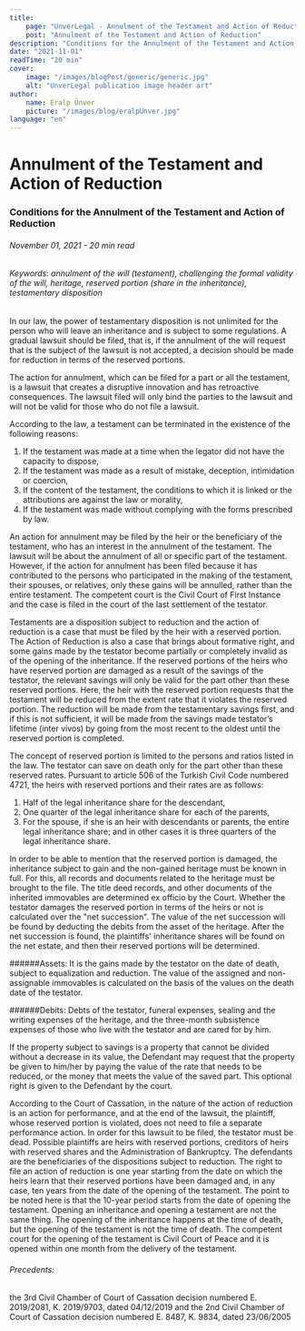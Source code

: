 ```yaml
---
title:
    page: "UnverLegal - Annulment of the Testament and Action of Reduction"
    post: "Annulment of the Testament and Action of Reduction"
description: "Conditions for the Annulment of the Testament and Action of Reduction"
date: "2021-11-01"
readTime: "20 min"
cover:
    image: "/images/blogPost/generic/generic.jpg"
    alt: "UnverLegal publication image header art"
author:
    name: Eralp Ünver
    picture: "/images/blog/eralpUnver.jpg"
language: "en"
---
```


# Annulment of the Testament and Action of Reduction

### Conditions for the Annulment of the Testament and Action of Reduction

###### November 01, 2021 - 20 min read

###### Keywords: annulment of the will (testament), challenging the formal validity of the will, heritage, reserved portion (share in the inheritance), testamentary disposition 

In our law, the power of testamentary disposition is not unlimited for the person who will leave an inheritance and is subject to some regulations. A gradual lawsuit should be filed, that is, if the annulment of the will request that is the subject of the lawsuit is not accepted, a decision should be made for reduction in terms of the reserved portions. 

The action for annulment, which can be filed for a part or all the testament, is a lawsuit that creates a disruptive innovation and has retroactive consequences. The lawsuit filed will only bind the parties to the lawsuit and will not be valid for those who do not file a lawsuit.

According to the law, a testament can be terminated in the existence of the following reasons:
1. If the testament was made at a time when the legator did not have the capacity to dispose,
2. If the testament was made as a result of mistake, deception, intimidation or coercion,
3. If the content of the testament, the conditions to which it is linked or the attributions are against the law or morality,
4. If the testament was made without complying with the forms prescribed by law.

An action for annulment may be filed by the heir or the beneficiary of the testament, who has an interest in the annulment of the testament. The lawsuit will be about the annulment of all or specific part of the testament. However, if the action for annulment has been filed because it has contributed to the persons who participated in the making of the testament, their spouses, or relatives, only these gains will be annulled, rather than the entire testament. The competent court is the Civil Court of First Instance and the case is filed in the court of the last settlement of the testator. 

Testaments are a disposition subject to reduction and the action of reduction is a case that must be filed by the heir with a reserved portion. The Action of Reduction is also a case that brings about formative right, and some gains made by the testator become partially or completely invalid as of the opening of the inheritance. If the reserved portions of the heirs who have reserved portion are damaged as a result of the savings of the testator, the relevant savings will only be valid for the part other than these reserved portions. Here, the heir with the reserved portion requests that the testament will be reduced from the extent rate that it violates the reserved portion. The reduction will be made from the testamentary savings first, and if this is not sufficient, it will be made from the savings made testator’s lifetime (inter vivos) by going from the most recent to the oldest until the reserved portion is completed. 

The concept of reserved portion is limited to the persons and ratios listed in the law. The testator can save on death only for the part other than these reserved rates. Pursuant to article 506 of the Turkish Civil Code numbered 4721, the heirs with reserved portions and their rates are as follows: 
1. Half of the legal inheritance share for the descendant,
2. One quarter of the legal inheritance share for each of the parents,
3. For the spouse, if she is an heir with descendants or parents, the entire legal inheritance share; and in other cases it is three quarters of the legal inheritance share. 

In order to be able to mention that the reserved portion is damaged, the inheritance subject to gain and the non-gained heritage must be known in full. For this, all records and documents related to the heritage must be brought to the file. The title deed records, and other documents of the inherited immovables are determined ex officio by the Court. Whether the testator damages the reserved portion in terms of the heirs or not is calculated over the "net succession". The value of the net succession will be found by deducting the debits from the asset of the heritage. After the net succession is found, the plaintiffs' inheritance shares will be found on the net estate, and then their reserved portions will be determined.

######Assets: It is the gains made by the testator on the date of death, subject to equalization and reduction. The value of the assigned and non-assignable immovables is calculated on the basis of the values on the death date of the testator.

######Debits: Debts of the testator, funeral expenses, sealing and the writing expenses of the heritage, and the three-month subsistence expenses of those who live with the testator and are cared for by him. 

If the property subject to savings is a property that cannot be divided without a decrease in its value, the Defendant may request that the property be given to him/her by paying the value of the rate that needs to be reduced, or the money that meets the value of the saved part. This optional right is given to the Defendant by the court. 

According to the Court of Cassation, in the nature of the action of reduction is an action for performance, and at the end of the lawsuit, the plaintiff, whose reserved portion is violated, does not need to file a separate performance action. In order for this lawsuit to be filed, the testator must be dead. Possible plaintiffs are heirs with reserved portions, creditors of heirs with reserved shares and the Administration of Bankruptcy. The defendants are the beneficiaries of the dispositions subject to reduction. The right to file an action of reduction is one year starting from the date on which the heirs learn that their reserved portions have been damaged and, in any case, ten years from the date of the opening of the testament. The point to be noted here is that the 10-year period starts from the date of opening the testament. Opening an inheritance and opening a testament are not the same thing. The opening of the inheritance happens at the time of death, but the opening of the testament is not the time of death. The competent court for the opening of the testament is Civil Court of Peace and it is opened within one month from the delivery of the testament.


###### Precedents:
the 3rd Civil Chamber of Court of Cassation decision numbered E. 2019/2081, K. 2019/9703, dated 04/12/2019 and the 2nd Civil Chamber of Court of Cassation decision numbered E. 8487, K. 9834, dated 23/06/2005


